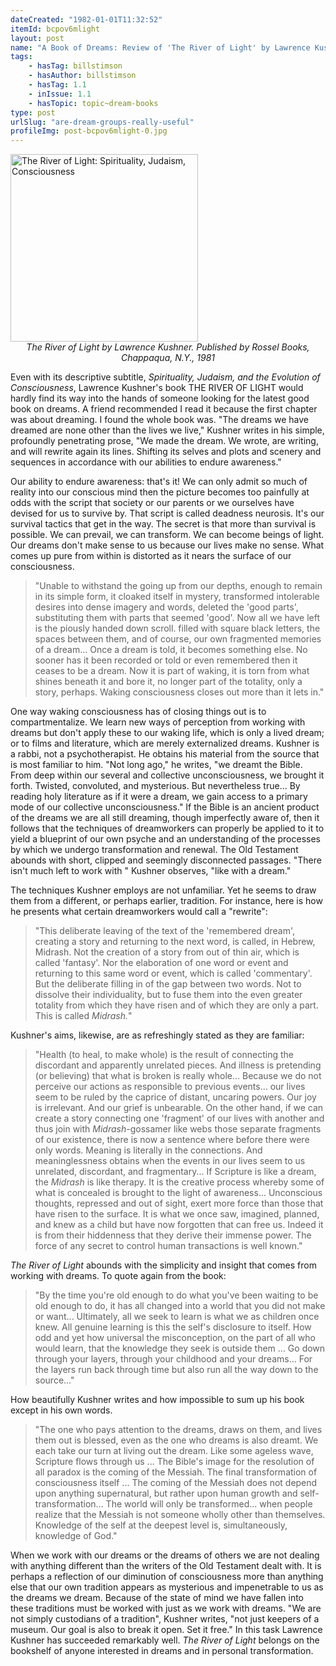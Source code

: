 ```yaml
---
dateCreated: "1982-01-01T11:32:52"
itemId: bcpov6mlight
layout: post
name: "A Book of Dreams: Review of 'The River of Light' by Lawrence Kushner"
tags:
    - hasTag: billstimson
    - hasAuthor: billstimson
    - hasTag: 1.1
    - inIssue: 1.1
    - hasTopic: topic~dream-books
type: post
urlSlug: "are-dream-groups-really-useful"
profileImg: post-bcpov6mlight-0.jpg
---
```


<a href="https://www.goodreads.com/book/show/2197141.The_River_of_Light">
<img src="../images/post-bcpov6mlight-0.jpg" width="300px" height="auto" alt="The River of Light: Spirituality, Judaism, Consciousness"/>
</a>
<!--nopreview--><div style="text-align:center"><i>The River of Light by Lawrence Kushner. Published by Rossel Books, Chappaqua, N.Y., 1981</i></div><!--/nopreview-->

Even with its descriptive subtitle, _Spirituality, Judaism, and the Evolution of Consciousness_, Lawrence Kushner's book THE RIVER OF LIGHT would hardly find its way into the hands of someone looking for the latest good book on dreams. A friend recommended I read it because the first chapter was about dreaming. I found the whole book was. "The dreams we have dreamed are none other than the lives we live," Kushner writes in his simple, profoundly penetrating prose, "We made the dream. We wrote, are writing, and will rewrite again its lines. Shifting its selves and plots and scenery and sequences in accordance with our abilities to endure awareness."

Our ability to endure awareness: that's it! We can only admit so much of reality into our conscious mind then the picture becomes too painfully at odds with the script that society or our parents or we ourselves have devised for us to survive by. That script is called deadness neurosis. It's our survival tactics that get in the way. The secret is that more than survival is possible. We can prevail, we can transform. We can become beings of light. Our dreams don't make sense to us because our lives make no sense. What comes up pure from within is distorted as it nears the surface of our consciousness.

> "Unable to withstand the going up from our depths, enough to remain in its simple form, it cloaked itself in mystery, transformed intolerable desires into dense imagery and words, deleted the 'good parts', substituting them with parts that seemed 'good'. Now all we have left is the piously handed down scroll. filled with square black letters, the spaces between them, and of course, our own fragmented memories of a dream... Once a dream is told, it becomes something else. No sooner has it been recorded or told or even remembered then it ceases to be a dream. Now it is part of waking, it is torn from what shines beneath it and bore it, no longer part of the totality, only a story, perhaps. Waking consciousness closes out more than it lets in."

One way waking consciousness has of closing things out is to compartmentalize. We learn new ways of perception from working with dreams but don't apply these to our waking life, which is only a lived dream; or to films and literature, which are merely externalized dreams. Kushner is a rabbi, not a psychotherapist. He obtains his material from the source that is most familiar to him. "Not long ago," he writes, "we dreamt the Bible. From deep within our several and collective unconsciousness, we brought it forth. Twisted, convoluted, and mysterious. But nevertheless true... By reading holy literature as if it were a dream, we gain access to a primary mode of our collective unconsciousness." If the Bible is an ancient product of the dreams we are all still dreaming, though imperfectly aware of, then it follows that the techniques of dreamworkers can properly be applied to it to yield a blueprint of our own psyche and an understanding of the processes by which we undergo transformation and renewal. The Old Testament abounds with short, clipped and seemingly disconnected passages. "There isn't much left to work with " Kushner observes, "like with a dream."

The techniques Kushner employs are not unfamiliar. Yet he seems to draw them from a different, or perhaps earlier, tradition. For instance, here is how he presents what certain dreamworkers would call a "rewrite":

> "This deliberate leaving of the text of the 'remembered dream', creating a story and returning to the next word, is called, in Hebrew, Midrash. Not the creation of a story from out of thin air, which is called 'fantasy'. Nor the elaboration of one word or event and returning to this same word or event, which is called 'commentary'. But the deliberate filling in of the gap between two words. Not to dissolve their individuality, but to fuse them into the even greater totality from which they have risen and of which they are only a part. This is called _Midrash._"

Kushner's aims, likewise, are as refreshingly stated as they are familiar:

> "Health (to heal, to make whole) is the result of connecting the discordant and apparently unrelated pieces. And illness is pretending (or believing) that what is broken is really whole... Because we do not perceive our actions as responsible to previous events... our lives seem to be ruled by the caprice of distant, uncaring powers. Our joy is irrelevant. And our grief is unbearable. On the other hand, if we can create a story connecting one 'fragment' of our lives with another and thus join with _Midrash_-gossamer like webs those separate fragments of our existence, there is now a sentence where before there were only words. Meaning is literally in the connections. And meaninglessness obtains when the events in our lives seem to us unrelated, discordant, and fragmentary... If Scripture is like a dream, the _Midrash_ is like therapy. It is the creative process whereby some of what is concealed is brought to the light of awareness... Unconscious thoughts, repressed and out of sight, exert more force than those that have risen to the surface. It is what we once saw, imagined, planned, and knew as a child but have now forgotten that can free us. Indeed it is from their hiddenness that they derive their immense power. The force of any secret to control human transactions is well known."

_The River of Light_ abounds with the simplicity and insight that comes from working with dreams. To quote again from the book:

> "By the time you're old enough to do what you've been waiting to be old enough to do, it has all changed into a world that you did not make or want... Ultimately, all we seek to learn is what we as children once knew. All genuine learning is this the self's disclosure to itself. How odd and yet how universal the misconception, on the part of all who would learn, that the knowledge they seek is outside them ... Go down through your layers, through your childhood and your dreams... For the layers run back through time but also run all the way down to the source..."

How beautifully Kushner writes and how impossible to sum up his book except in his own words.

> "The one who pays attention to the dreams, draws on them, and lives them out is blessed, even as the one who dreams is also dreamt. We each take our turn at living out the dream. Like some ageless wave, Scripture flows through us ... The Bible's image for the resolution of all paradox is the coming of the Messiah. The final transformation of consciousness itself ... The coming of the Messiah does not depend upon anything supernatural, but rather upon human growth and self-transformation... The world will only be transformed... when people realize that the Messiah is not someone wholly other than themselves. Knowledge of the self at the deepest level is, simultaneously, knowledge of God."

When we work with our dreams or the dreams of others we are not dealing with anything different than the writers of the Old Testament dealt with. It is perhaps a reflection of our diminution of consciousness more than anything else that our own tradition appears as mysterious and impenetrable to us as the dreams we dream. Because of the state of mind we have fallen into these traditions must be worked with just as we work with dreams. "We are not simply custodians of a tradition", Kushner writes, "not just keepers of a museum. Our goal is also to break it open. Set it free." In this task Lawrence Kushner has succeeded remarkably well. _The River of Light_ belongs on the bookshelf of anyone interested in dreams and in personal transformation.
